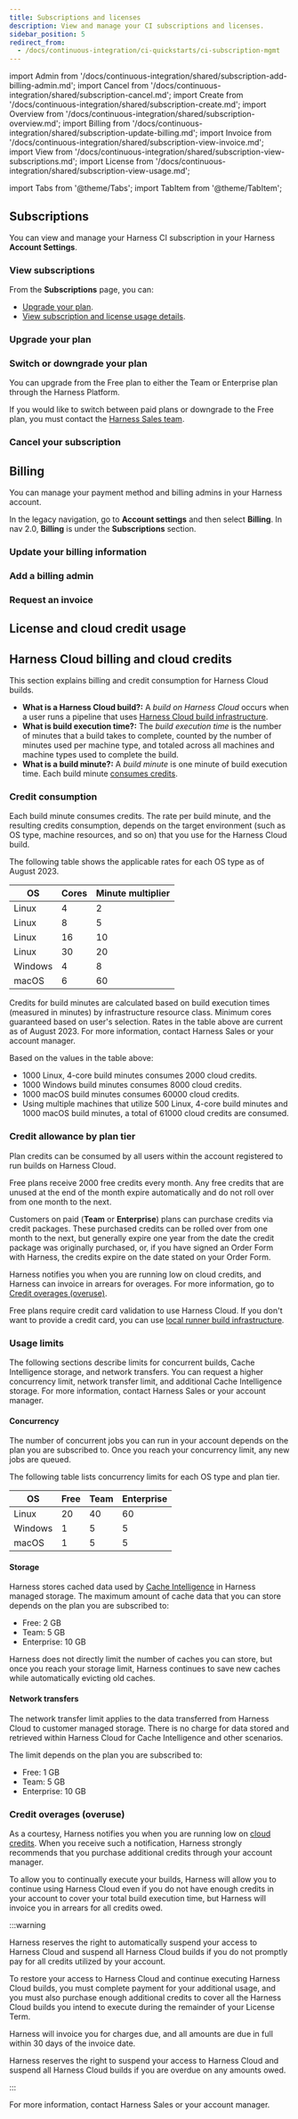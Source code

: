 ```yaml
---
title: Subscriptions and licenses
description: View and manage your CI subscriptions and licenses.
sidebar_position: 5
redirect_from:
  - /docs/continuous-integration/ci-quickstarts/ci-subscription-mgmt
---
```


import Admin from '/docs/continuous-integration/shared/subscription-add-billing-admin.md';
import Cancel from '/docs/continuous-integration/shared/subscription-cancel.md';
import Create from '/docs/continuous-integration/shared/subscription-create.md';
import Overview from '/docs/continuous-integration/shared/subscription-overview.md';
import Billing from '/docs/continuous-integration/shared/subscription-update-billing.md';
import Invoice from '/docs/continuous-integration/shared/subscription-view-invoice.md';
import View from '/docs/continuous-integration/shared/subscription-view-subscriptions.md';
import License from '/docs/continuous-integration/shared/subscription-view-usage.md';

import Tabs from '@theme/Tabs';
import TabItem from '@theme/TabItem';

<Overview />

## Subscriptions

You can view and manage your Harness CI subscription in your Harness **Account Settings**.

### View subscriptions

<View />

From the **Subscriptions** page, you can:

* [Upgrade your plan](#upgrade-your-plan).
* [View subscription and license usage details](#license-usage).

### Upgrade your plan

<Create />

### Switch or downgrade your plan

You can upgrade from the Free plan to either the Team or Enterprise plan through the Harness Platform.

If you would like to switch between paid plans or downgrade to the Free plan, you must contact the [Harness Sales team](https://www.harness.io/pricing?module=ci#).

### Cancel your subscription

<Cancel />

## Billing

You can manage your payment method and billing admins in your Harness account.

In the legacy navigation, go to **Account settings** and then select **Billing**. In nav 2.0, **Billing** is under the **Subscriptions** section.

### Update your billing information

<Billing />

### Add a billing admin

<Admin />

### Request an invoice

<Invoice />

## License and cloud credit usage

<License />

## Harness Cloud billing and cloud credits

This section explains billing and credit consumption for Harness Cloud builds.

* **What is a Harness Cloud build?:** A *build on Harness Cloud* occurs when a user runs a pipeline that uses [Harness Cloud build infrastructure](../use-ci/set-up-build-infrastructure/use-harness-cloud-build-infrastructure.md).
* **What is build execution time?:** The *build execution time* is the number of minutes that a build takes to complete, counted by the number of minutes used per machine type, and totaled across all machines and machine types used to complete the build.
* **What is a build minute?:** A *build minute* is one minute of build execution time. Each build minute [consumes credits](#credit-consumption).

### Credit consumption

Each build minute consumes credits. The rate per build minute, and the resulting credits consumption, depends on the target environment (such as OS type, machine resources, and so on) that you use for the Harness Cloud build.

The following table shows the applicable rates for each OS type as of August 2023.

| OS | Cores | Minute multiplier |
| -- | ----- | ----------------- |
| Linux | 4 | 2 |
| Linux | 8 | 5 |
| Linux | 16 | 10 |
| Linux | 30 | 20 |
| Windows | 4 | 8 |
| macOS | 6 | 60 |

Credits for build minutes are calculated based on build execution times (measured in minutes) by infrastructure resource class. Minimum cores guaranteed based on user's selection. Rates in the table above are current as of August 2023. For more information, contact Harness Sales or your account manager.

Based on the values in the table above:

* 1000 Linux, 4-core build minutes consumes 2000 cloud credits.
* 1000 Windows build minutes consumes 8000 cloud credits.
* 1000 macOS build minutes consumes 60000 cloud credits.
* Using multiple machines that utilize 500 Linux, 4-core build minutes and 1000 macOS build minutes, a total of 61000 cloud credits are consumed.

### Credit allowance by plan tier

Plan credits can be consumed by all users within the account registered to run builds on Harness Cloud.

Free plans receive 2000 free credits every month. Any free credits that are unused at the end of the month expire automatically and do not roll over from one month to the next.

Customers on paid (**Team** or **Enterprise**) plans can purchase credits via credit packages. These purchased credits can be rolled over from one month to the next, but generally expire one year from the date the credit package was originally purchased, or, if you have signed an Order Form with Harness, the credits expire on the date stated on your Order Form.

Harness notifies you when you are running low on cloud credits, and Harness can invoice in arrears for overages. For more information, go to [Credit overages (overuse)](#credit-overages-overuse).

Free plans require credit card validation to use Harness Cloud. If you don't want to provide a credit card, you can use [local runner build infrastructure](/docs/continuous-integration/use-ci/set-up-build-infrastructure/define-a-docker-build-infrastructure).

### Usage limits

The following sections describe limits for concurrent builds, Cache Intelligence storage, and network transfers. You can request a higher concurrency limit, network transfer limit, and additional Cache Intelligence storage. For more information, contact Harness Sales or your account manager.

#### Concurrency

The number of concurrent jobs you can run in your account depends on the plan you are subscribed to. Once you reach your concurrency limit, any new jobs are queued.

The following table lists concurrency limits for each OS type and plan tier.

| OS | Free | Team | Enterprise |
| -- | ---- | ---- | ---------- |
| Linux | 20 | 40 | 60 |
| Windows | 1 | 5 | 5 |
| macOS | 1 | 5 | 5 |

#### Storage

Harness stores cached data used by [Cache Intelligence](../use-ci/caching-ci-data/cache-intelligence.md) in Harness managed storage. The maximum amount of cache data that you can store depends on the plan you are subscribed to:

* Free: 2 GB
* Team: 5 GB
* Enterprise: 10 GB

Harness does not directly limit the number of caches you can store, but once you reach your storage limit, Harness continues to save new caches while automatically evicting old caches.

#### Network transfers

The network transfer limit applies to the data transferred from Harness Cloud to customer managed storage. There is no charge for data stored and retrieved within Harness Cloud for Cache Intelligence and other scenarios.

The limit depends on the plan you are subscribed to:

* Free: 1 GB
* Team: 5 GB
* Enterprise: 10 GB

### Credit overages (overuse)

As a courtesy, Harness notifies you when you are running low on [cloud credits](#credit-allowance-by-plan-tier). When you receive such a notification, Harness strongly recommends that you purchase additional credits through your account manager.

To allow you to continually execute your builds, Harness will allow you to continue using Harness Cloud even if you do not have enough credits in your account to cover your total build execution time, but Harness will invoice you in arrears for all credits owed.

:::warning

Harness reserves the right to automatically suspend your access to Harness Cloud and suspend all Harness Cloud builds if you do not promptly pay for all credits utilized by your account.

To restore your access to Harness Cloud and continue executing Harness Cloud builds, you must complete payment for your additional usage, and you must also purchase enough additional credits to cover all the Harness Cloud builds you intend to execute during the remainder of your License Term.

Harness will invoice you for charges due, and all amounts are due in full within 30 days of the invoice date.

Harness reserves the right to suspend your access to Harness Cloud and suspend all Harness Cloud builds if you are overdue on any amounts owed.

:::

For more information, contact Harness Sales or your account manager.
